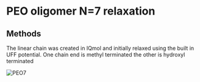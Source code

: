 # PEO oligomer N=7 relaxation

## Methods
The linear chain was created in IQmol and initially relaxed using the built in UFF potential. One chain end is methyl terminated the other is hydroxyl terminated

![PEO7](/Users/wood/Documents/CompBook/Screenshots/PEO7.png)


